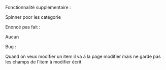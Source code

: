 

Fonctionnalité supplémentaire :

Spinner poor les catégorie 

Enoncé pas fait : 

Aucun

Bug : 

Quand on veux modifier un item il va a la page modifier mais ne garde pas les champs de l'item à modifier écrit
